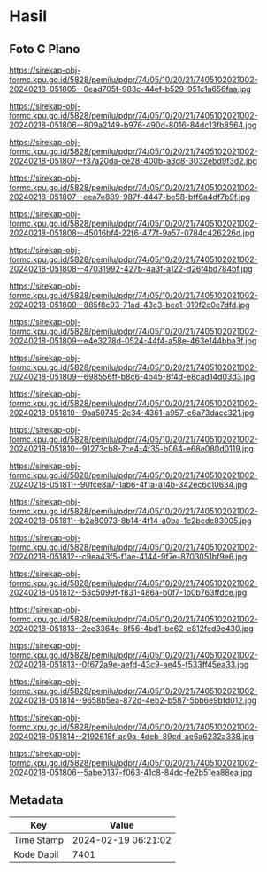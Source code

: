 # Hasil

## Foto C Plano

https://sirekap-obj-formc.kpu.go.id/5828/pemilu/pdpr/74/05/10/20/21/7405102021002-20240218-051805--0ead705f-983c-44ef-b529-951c1a656faa.jpg

https://sirekap-obj-formc.kpu.go.id/5828/pemilu/pdpr/74/05/10/20/21/7405102021002-20240218-051806--809a2149-b976-490d-8016-84dc13fb8564.jpg

https://sirekap-obj-formc.kpu.go.id/5828/pemilu/pdpr/74/05/10/20/21/7405102021002-20240218-051807--f37a20da-ce28-400b-a3d8-3032ebd9f3d2.jpg

https://sirekap-obj-formc.kpu.go.id/5828/pemilu/pdpr/74/05/10/20/21/7405102021002-20240218-051807--eea7e889-987f-4447-be58-bff6a4df7b9f.jpg

https://sirekap-obj-formc.kpu.go.id/5828/pemilu/pdpr/74/05/10/20/21/7405102021002-20240218-051808--45016bf4-22f6-477f-9a57-0784c426226d.jpg

https://sirekap-obj-formc.kpu.go.id/5828/pemilu/pdpr/74/05/10/20/21/7405102021002-20240218-051808--47031992-427b-4a3f-a122-d26f4bd784bf.jpg

https://sirekap-obj-formc.kpu.go.id/5828/pemilu/pdpr/74/05/10/20/21/7405102021002-20240218-051809--885f8c93-71ad-43c3-bee1-019f2c0e7dfd.jpg

https://sirekap-obj-formc.kpu.go.id/5828/pemilu/pdpr/74/05/10/20/21/7405102021002-20240218-051809--e4e3278d-0524-44f4-a58e-463e144bba3f.jpg

https://sirekap-obj-formc.kpu.go.id/5828/pemilu/pdpr/74/05/10/20/21/7405102021002-20240218-051809--698556ff-b8c6-4b45-8f4d-e8cad14d03d3.jpg

https://sirekap-obj-formc.kpu.go.id/5828/pemilu/pdpr/74/05/10/20/21/7405102021002-20240218-051810--9aa50745-2e34-4361-a957-c6a73dacc321.jpg

https://sirekap-obj-formc.kpu.go.id/5828/pemilu/pdpr/74/05/10/20/21/7405102021002-20240218-051810--91273cb8-7ce4-4f35-b064-e68e080d0119.jpg

https://sirekap-obj-formc.kpu.go.id/5828/pemilu/pdpr/74/05/10/20/21/7405102021002-20240218-051811--90fce8a7-1ab6-4f1a-a14b-342ec6c10634.jpg

https://sirekap-obj-formc.kpu.go.id/5828/pemilu/pdpr/74/05/10/20/21/7405102021002-20240218-051811--b2a80973-8b14-4f14-a0ba-1c2bcdc83005.jpg

https://sirekap-obj-formc.kpu.go.id/5828/pemilu/pdpr/74/05/10/20/21/7405102021002-20240218-051812--c9ea43f5-f1ae-4144-9f7e-8703051bf9e6.jpg

https://sirekap-obj-formc.kpu.go.id/5828/pemilu/pdpr/74/05/10/20/21/7405102021002-20240218-051812--53c5099f-f831-486a-b0f7-1b0b763ffdce.jpg

https://sirekap-obj-formc.kpu.go.id/5828/pemilu/pdpr/74/05/10/20/21/7405102021002-20240218-051813--2ee3364e-8f56-4bd1-be62-e812fed9e430.jpg

https://sirekap-obj-formc.kpu.go.id/5828/pemilu/pdpr/74/05/10/20/21/7405102021002-20240218-051813--0f672a9e-aefd-43c9-ae45-f533ff45ea33.jpg

https://sirekap-obj-formc.kpu.go.id/5828/pemilu/pdpr/74/05/10/20/21/7405102021002-20240218-051814--9658b5ea-872d-4eb2-b587-5bb6e9bfd012.jpg

https://sirekap-obj-formc.kpu.go.id/5828/pemilu/pdpr/74/05/10/20/21/7405102021002-20240218-051814--2192618f-ae9a-4deb-89cd-ae6a6232a338.jpg

https://sirekap-obj-formc.kpu.go.id/5828/pemilu/pdpr/74/05/10/20/21/7405102021002-20240218-051806--5abe0137-f063-41c8-84dc-fe2b51ea88ea.jpg


## Metadata

| Key        | Value               |
| ---------- | ------------------- |
| Time Stamp | 2024-02-19 06:21:02 |
| Kode Dapil | 7401                |



